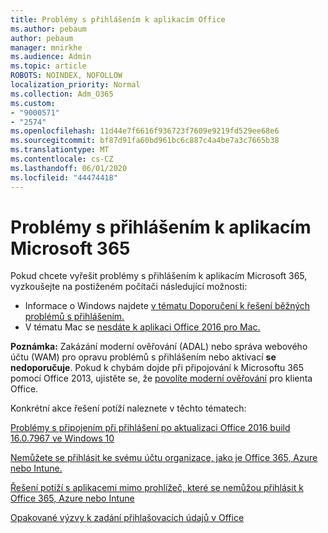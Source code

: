 ```yaml
---
title: Problémy s přihlášením k aplikacím Office
ms.author: pebaum
author: pebaum
manager: mnirkhe
ms.audience: Admin
ms.topic: article
ROBOTS: NOINDEX, NOFOLLOW
localization_priority: Normal
ms.collection: Adm_O365
ms.custom:
- "9000571"
- "2574"
ms.openlocfilehash: 11d44e7f6616f936723f7609e9219fd529ee68e6
ms.sourcegitcommit: bf87d91fa60bd961bc6c887c4a4be7a3c7665b38
ms.translationtype: MT
ms.contentlocale: cs-CZ
ms.lasthandoff: 06/01/2020
ms.locfileid: "44474418"
---
```

# <a name="issues-signing-into-microsoft-365-apps"></a>Problémy s přihlášením k aplikacím Microsoft 365

Pokud chcete vyřešit problémy s přihlášením k aplikacím Microsoft 365, vyzkoušejte na postiženém počítači následující možnosti:  

- Informace o Windows najdete [v tématu Doporučení k řešení běžných problémů s přihlášením.](https://docs.microsoft.com/office365/troubleshoot/administration/disabling-adal-wam-not-recommended#recommendations-on-resolving-common-sign-in-issues)
- V tématu Mac se [nesdáte k aplikaci Office 2016 pro Mac.](https://docs.microsoft.com/office365/troubleshoot/authentication/sign-in-to-office-2016-for-mac-fail)

**Poznámka:** Zakázání moderní ověřování (ADAL) nebo správa webového účtu (WAM) pro opravu problémů s přihlášením nebo aktivací **se nedoporučuje**. Pokud k chybám dojde při připojování k Microsoftu 365 pomocí Office 2013, ujistěte se, že [povolíte moderní ověřování](https://docs.microsoft.com/office365/admin/security-and-compliance/enable-modern-authentication) pro klienta Office.

Konkrétní akce řešení potíží naleznete v těchto tématech:

[Problémy s připojením při přihlášení po aktualizaci Office 2016 build 16.0.7967 ve Windows 10](https://docs.microsoft.com/office365/troubleshoot/administration/connection-issue-when-sign-in-office-2016)  

[Nemůžete se přihlásit ke svému účtu organizace, jako je Office 365, Azure nebo Intune.](https://docs.microsoft.com/office365/troubleshoot/authentication/sign-in-to-office-365-azure-intune)

[Řešení potíží s aplikacemi mimo prohlížeč, které se nemůžou přihlásit k Office 365, Azure nebo Intune](https://support.office.com/article/how-to-troubleshoot-non-browser-apps-that-can-t-sign-in-to-office-365-azure-or-intune-3ba1b268-66f6-462c-b0e5-070f5c2603c1?ui=en-US&rs=en-US&ad=US)

[Opakované výzvy k zadání přihlašovacích údajů v Office](https://docs.microsoft.com/office365/troubleshoot/authentication/access-denied-when-connect-to-office-365)